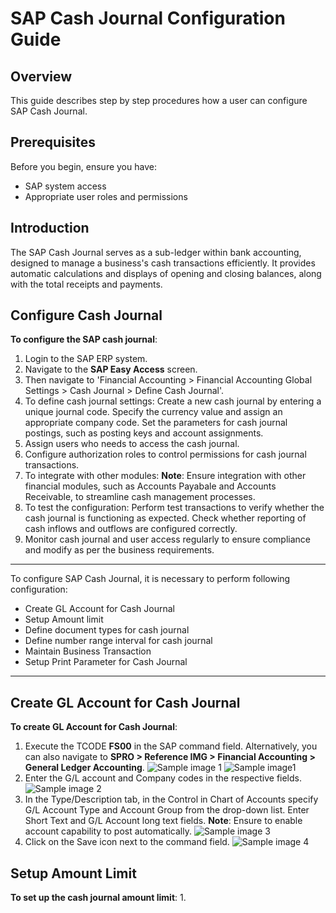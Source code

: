 # SAP Cash Journal Configuration Guide

## Overview
This guide describes step by step procedures how a user can configure SAP Cash Journal.

## Prerequisites

Before you begin, ensure you have:

- SAP system access
- Appropriate user roles and permissions


## Introduction
The SAP Cash Journal serves as a sub-ledger within bank accounting, designed to manage a business's cash transactions efficiently. It provides automatic calculations and displays of opening and closing balances, along with the total receipts and payments.


## Configure Cash Journal
**To configure the SAP cash journal**:
1. Login to the SAP ERP system.
2. Navigate to the **SAP Easy Access** screen.
3. Then navigate to 'Financial Accounting > Financial Accounting Global Settings > Cash Journal > Define Cash Journal'.
4. To define cash journal settings:
       Create a new cash journal by entering a unique journal code.
       Specify the currency value and assign an appropriate company code.
       Set the parameters for cash journal postings, such as posting keys and account assignments.
5.  Assign users who needs to access the cash journal.
6.	Configure authorization roles to control permissions for cash journal transactions.
7.	To integrate with other modules:
      **Note**: Ensure integration with other financial modules, such as Accounts Payabale and Accounts Receivable, to streamline cash management processes.
8.	To test the configuration:
        Perform test transactions to verify whether the cash journal is functioning as expected.
        Check whether reporting of cash inflows and outflows are configured correctly.
9.	Monitor cash journal and user access regularly to ensure compliance and modify as per the business requirements.

-------------------------------------------------------------------------------------------------------------------------------------------------------------------------------------------------------------

To configure SAP Cash Journal, it is necessary to perform following configuration:
- Create GL Account for Cash Journal
- Setup Amount limit 
- Define document types for cash journal
- Define number range interval for cash journal
- Maintain Business Transaction
- Setup Print Parameter for Cash Journal
--------------------------------------------------------------------------------------------------------------------------------------------------------------------------------------------------------------

## Create GL Account for Cash Journal
**To create GL Account for Cash Journal**:
1. Execute the TCODE **FS00** in the SAP command field. Alternatively, you can also navigate to **SPRO > Reference IMG > Financial Accounting > General Ledger Accounting**.
![Sample image 1](Projects/SAP-Cash-Journal-images/image1.png) ![Sample image1](SAP-Cash-Journal-images/image1.png)
2. Enter the G/L account and Company codes in the respective fields.
![Sample image 2](Projects/SAP-Cash-Journal-images/image2.png)
3. In the Type/Description tab, in the Control in Chart of Accounts specify G/L Account Type and Account Group from the drop-down list. Enter Short Text and G/L Account long text fields.
**Note**: Ensure to enable account capability to post automatically.
![Sample image 3](Projects/SAP-Cash-Journal-images/image3.png)
4. Click on the Save icon next to the command field.
![Sample image 4](Projects/SAP-Cash-Journal-images/image4.png)

## Setup Amount Limit
**To set up the cash journal amount limit**:
1. 


  



